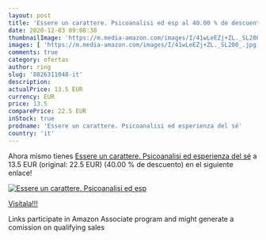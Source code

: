 ```yaml
---
layout: post
title: 'Essere un carattere. Psicoanalisi ed esp al 40.00 % de descuento'
date: 2020-12-03 09:08:38
thumbnailImage: 'https://m.media-amazon.com/images/I/41wLeEZj+ZL._SL200_.jpg'
images: [ 'https://m.media-amazon.com/images/I/41wLeEZj+ZL._SL200_.jpg' ]
comments: true
category: ofertas
author: ring
slug: '8826311048-it'
description:
actualPrice: 13.5 EUR
currency: EUR
price: 13.5
comparePrice: 22.5 EUR
inStock: true
prodname: 'Essere un carattere. Psicoanalisi ed esperienza del sé'
country: 'it'
---
```


Ahora mismo tienes [Essere un carattere. Psicoanalisi ed esperienza del sé](https://www.amazon.it/dp/8826311048/?tag=tolees00-21) a 13.5 EUR (original: 22.5 EUR) (40.00 %  de descuento) en el siguiente enlace!

[![Essere un carattere. Psicoanalisi ed esp](https://m.media-amazon.com/images/I/41wLeEZj+ZL._SL200_.jpg)](https://www.amazon.it/dp/8826311048/?tag=tolees00-21)

[Visítala!!!](https://www.amazon.it/dp/8826311048/?tag=tolees00-21)

Links participate in Amazon Associate program and might generate a comission on qualifying sales
